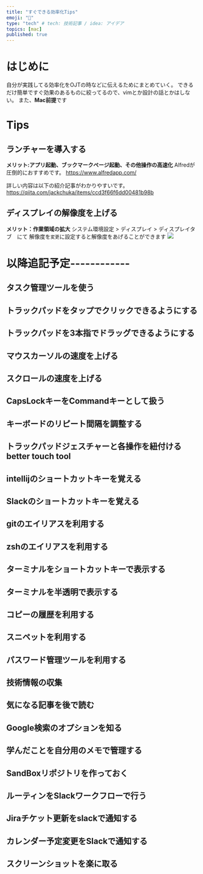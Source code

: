 ```yaml
---
title: "すぐできる効率化Tips"
emoji: "🔖"
type: "tech" # tech: 技術記事 / idea: アイデア
topics: [mac]
published: true
---
```


# はじめに
自分が実践してる効率化をOJTの時などに伝えるためにまとめていく。
できるだけ簡単ですぐ効果のあるものに絞ってるので、vimとか設計の話とかはしない。
また、**Mac前提**です

# Tips
## ランチャーを導入する
**メリット:アプリ起動、ブックマークページ起動、その他操作の高速化**
Alfredが圧倒的におすすめです。
https://www.alfredapp.com/

詳しい内容は以下の紹介記事がわかりやすいです。
https://qiita.com/jackchuka/items/ccd3f66f6dd00481b98b

## ディスプレイの解像度を上げる
**メリット：作業領域の拡大**
システム環境設定 > ディスプレイ > ディスプレイタブ　にて
解像度を`変更`に設定すると解像度をあげることができます
![](https://storage.googleapis.com/zenn-user-upload/49949a57a632e424ef5b048f.png)

# 以降追記予定------------
## タスク管理ツールを使う
## トラックパッドをタップでクリックできるようにする
## トラックパッドを3本指でドラッグできるようにする
## マウスカーソルの速度を上げる
## スクロールの速度を上げる
## CapsLockキーをCommandキーとして扱う
## キーボードのリピート間隔を調整する
## トラックパッドジェスチャーと各操作を紐付ける better touch tool
## intellijのショートカットキーを覚える
## Slackのショートカットキーを覚える
## gitのエイリアスを利用する
## zshのエイリアスを利用する
## ターミナルをショートカットキーで表示する
## ターミナルを半透明で表示する
## コピーの履歴を利用する
## スニペットを利用する
## パスワード管理ツールを利用する
## 技術情報の収集
## 気になる記事を後で読む
## Google検索のオプションを知る
## 学んだことを自分用のメモで管理する
## SandBoxリポジトリを作っておく
## ルーティンをSlackワークフローで行う
## Jiraチケット更新をslackで通知する
## カレンダー予定変更をSlackで通知する
## スクリーンショットを楽に取る
